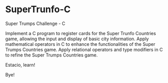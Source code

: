 # SuperTrunfo-C
Super Trumps Challenge - C

Implement a C program to register cards for the Super Trunfo Countries game, allowing the input and display of basic city information.
Apply mathematical operators in C to enhance the functionalities of the Super Trumps Countries game.
Apply relational operators and type modifiers in C to refine the Super Trumps Countries game.

Estacio, learn!

Bye!
